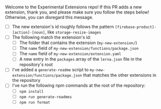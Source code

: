 Welcome to the Experimental Extensions repo! If this PR adds a new extension,
thank you, and please make sure you follow the steps below! Otherwise, you can
disregard this message.

- [ ] The new extension's id roughly follows the pattern
      `[firebase-product]-[action]-[noun]`, like `storage-resize-images`
- [ ] The following match the extension's id:
  - [ ] The folder that contains the extension (`my-new-extension/`)
  - [ ] The `name` field of `my-new-extension/functions/package.json`
  - [ ] The `name` field of `my-new-extension/extension.yaml`
  - [ ] A new entry in the `packages` array of the `lerna.json` file in the
        repository's root
- [ ] I've added a `generate-readme` script to
      `my-new-extension/functions/package.json` that matches the other
      extensions in the repository
- [ ] I've run the following npm commands at the root of the repository:
  - [ ] `npm install`
  - [ ] `npm run generate-readmes`
  - [ ] `npm run format`
